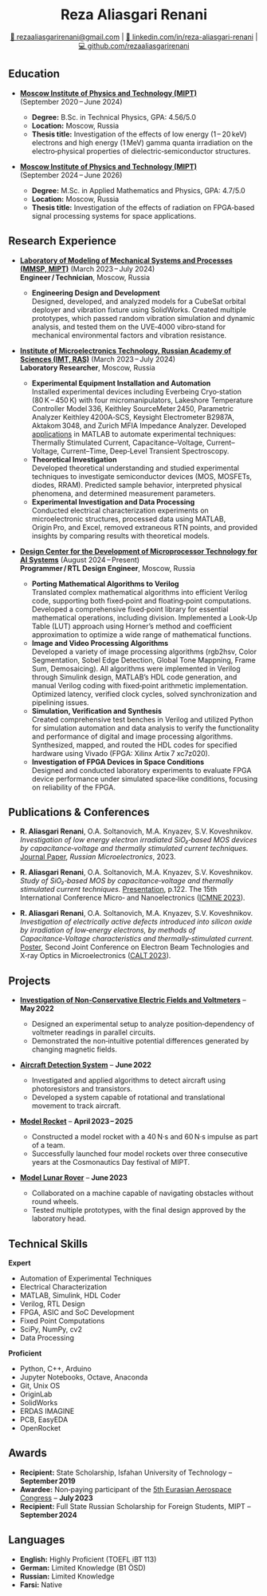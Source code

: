 <h1 align="center">Reza Aliasgari Renani</h1>

<p align="center">
<a href="mailto:rezaaliasgarirenani@gmail.com">📧 rezaaliasgarirenani@gmail.com</a> |
<a href="https://linkedin.com/in/reza-aliasgari-renani/">🔗 linkedin.com/in/reza-aliasgari-renani</a> |
<a href="https://github.com/rezaaliasgarirenani">💻 github.com/rezaaliasgarirenani</a>
</p>

## Education

- **[Moscow Institute of Physics and Technology (MIPT)](https://mipt.ru/)** (September&nbsp;2020 – June&nbsp;2024)  
  - **Degree:** B.Sc. in Technical Physics, GPA: 4.56/5.0  
  - **Location:** Moscow, Russia  
  - **Thesis title:** Investigation of the effects of low energy (1 – 20 keV) electrons and high energy (1 MeV) gamma quanta irradiation on the electro‑physical properties of dielectric‑semiconductor structures.

- **[Moscow Institute of Physics and Technology (MIPT)](https://mipt.ru/)** (September&nbsp;2024 – June&nbsp;2026)  
  - **Degree:** M.Sc. in Applied Mathematics and Physics, GPA: 4.7/5.0  
  - **Location:** Moscow, Russia  
  - **Thesis title:** Investigation of the effects of radiation on FPGA‑based signal processing systems for space applications.

## Research Experience

- **[Laboratory of Modeling of Mechanical Systems and Processes (MMSP, MIPT)](https://mipt.ru/dasr/about/kaf_faculty/mmsp)** (March&nbsp;2023 – July&nbsp;2024)  
  **Engineer / Technician**, Moscow, Russia  
  - **Engineering Design and Development**  
    Designed, developed, and analyzed models for a CubeSat orbital deployer and vibration fixture using SolidWorks. Created multiple prototypes, which passed random vibration simulation and dynamic analysis, and tested them on the UVE‑4000 vibro‑stand for mechanical environmental factors and vibration resistance.

- **[Institute of Microelectronics Technology, Russian Academy of Sciences (IMT, RAS)](https://new.ras.ru/en/)** (March&nbsp;2023 – July&nbsp;2024)  
  **Laboratory Researcher**, Moscow, Russia  
  - **Experimental Equipment Installation and Automation**  
    Installed experimental devices including Everbeing Cryo‑station (80 K – 450 K) with four micromanipulators, Lakeshore Temperature Controller Model 336, Keithley SourceMeter 2450, Parametric Analyzer Keithley 4200A‑SCS, Keysight Electrometer B2987A, Aktakom 3048, and Zurich MFIA Impedance Analyzer. Developed [applications](https://github.com/rezaaliasgarirenani/IMT-Automation) in MATLAB to automate experimental techniques: Thermally Stimulated Current, Capacitance–Voltage, Current–Voltage, Current–Time, Deep‑Level Transient Spectroscopy.  
  - **Theoretical Investigation**  
    Developed theoretical understanding and studied experimental techniques to investigate semiconductor devices (MOS, MOSFETs, diodes, RRAM). Predicted sample behavior, interpreted physical phenomena, and determined measurement parameters.  
  - **Experimental Investigation and Data Processing**  
    Conducted electrical characterization experiments on microelectronic structures, processed data using MATLAB, Origin Pro, and Excel, removed extraneous RTN points, and provided insights by comparing results with theoretical models.

- **[Design Center for the Development of Microprocessor Technology for AI Systems](http://ai.mipt.ru/design-center)** (August&nbsp;2024 – Present)  
  **Programmer / RTL Design Engineer**, Moscow, Russia  
  - **Porting Mathematical Algorithms to Verilog**  
    Translated complex mathematical algorithms into efficient Verilog code, supporting both fixed‑point and floating‑point computations. Developed a comprehensive fixed‑point library for essential mathematical operations, including division. Implemented a Look‑Up Table (LUT) approach using Horner’s method and coefficient approximation to optimize a wide range of mathematical functions.  
  - **Image and Video Processing Algorithms**  
    Developed a variety of image processing algorithms (rgb2hsv, Color Segmentation, Sobel Edge Detection, Global Tone Mappning, Frame Sum, Demosaicing). All algorithms were implemented in Verilog through Simulink design, MATLAB’s HDL code generation, and manual Verilog coding with fixed‑point arithmetic implementation. Optimized latency, verified clock cycles, solved synchronization and pipelining issues.  
  - **Simulation, Verification and Synthesis**  
    Created comprehensive test benches in Verilog and utilized Python for simulation automation and data analysis to verify the functionality and performance of digital and image processing algorithms. Synthesized, mapped, and routed the HDL codes for specified hardware using Vivado (FPGA: Xilinx Artix 7 xc7z020).  
  - **Investigation of FPGA Devices in Space Conditions**  
    Designed and conducted laboratory experiments to evaluate FPGA device performance under simulated space‑like conditions, focusing on reliability of the FPGA.

## Publications & Conferences

- **R. Aliasgari Renani**, O.A. Soltanovich, M.A. Knyazev, S.V. Koveshnikov.  
  _Investigation of low energy electron irradiated SiO₂‑based MOS devices by capacitance‑voltage and thermally stimulated current techniques._ [Journal Paper](https://doi.org/10.1134/S1063739723600516), *Russian Microelectronics*, 2023.

- **R. Aliasgari Renani**, O.A. Soltanovich, M.A. Knyazev, S.V. Koveshnikov.  
  _Study of SiO₂‑based MOS by capacitance‑voltage and thermally stimulated current techniques._ [Presentation](https://icmne.ftian.ru/wp-content/uploads/icmne-2023_e-version.pdf), p.122. The 15th International Conference Micro‑ and Nanoelectronics ([ICMNE 2023](https://icmne.ftian.ru)).

- **R. Aliasgari Renani**, O.A. Soltanovich, M.A. Knyazev, S.V. Koveshnikov.  
  _Investigation of electrically active defects introduced into silicon oxide by irradiation of low‑energy electrons, by methods of Capacitance‑Voltage characteristics and thermally‑stimulated current._ [Poster](https://cebt23.iptm.ru/download/numbered/91.pdf), Second Joint Conference on Electron Beam Technologies and X‑ray Optics in Microelectronics ([CALT 2023](https://cebt23.iptm.ru)).

## Projects

- **[Investigation of Non‑Conservative Electric Fields and Voltmeters](https://github.com/rezaaliasgarirenani/Non-Conservative-Electric-Fields-and-Voltmeters)** – **May 2022**  
  - Designed an experimental setup to analyze position‑dependency of voltmeter readings in parallel circuits.  
  - Demonstrated the non‑intuitive potential differences generated by changing magnetic fields.

- **[Aircraft Detection System](https://github.com/rezaaliasgarirenani/Aircraft-Detection-System)** – **June 2022**  
  - Investigated and applied algorithms to detect aircraft using photoresistors and transistors.  
  - Developed a system capable of rotational and translational movement to track aircraft.

- **[Model Rocket](https://github.com/icarus-imperium/rocket-2025)** – **April 2023 – 2025**  
  - Constructed a model rocket with a 40 N·s and 60 N·s impulse as part of a team.  
  - Successfully launched four model rockets over three consecutive years at the Cosmonautics Day festival of MIPT.

- **[Model Lunar Rover](https://github.com/rezaaliasgarirenani/Rover)** – **June 2023**  
  - Collaborated on a machine capable of navigating obstacles without round wheels.  
  - Tested multiple prototypes, with the final design approved by the laboratory head.

## Technical Skills

**Expert**  
- Automation of Experimental Techniques  
- Electrical Characterization  
- MATLAB, Simulink, HDL Coder  
- Verilog, RTL Design  
- FPGA, ASIC and SoC Development  
- Fixed Point Computations  
- SciPy, NumPy, cv2  
- Data Processing  

**Proficient**  
- Python, C++, Arduino  
- Jupyter Notebooks, Octave, Anaconda  
- Git, Unix OS  
- OriginLab  
- SolidWorks  
- ERDAS IMAGINE  
- PCB, EasyEDA  
- OpenRocket  

## Awards

- **Recipient:** State Scholarship, Isfahan University of Technology – **September 2019**  
- **Awardee:** Non‑paying participant of the [5th Eurasian Aerospace Congress](https://congress.aero/en/) – **July 2023**  
- **Recipient:** Full State Russian Scholarship for Foreign Students, MIPT – **September 2024**  

## Languages

- **English:** Highly Proficient (TOEFL iBT 113)  
- **German:** Limited Knowledge (B1 ÖSD)  
- **Russian:** Limited Knowledge  
- **Farsi:** Native